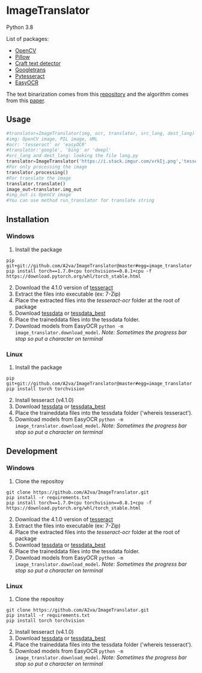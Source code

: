 # ImageTranslator
 
Python 3.8

List of packages:
* [OpenCV](https://github.com/skvark/opencv-python)
* [Pillow](https://github.com/python-pillow/Pillow)
* [Craft text detector](https://github.com/fcakyon/craft-text-detector)
* [Googletrans](https://github.com/ssut/py-googletrans)
* [Pytesseract](https://github.com/madmaze/pytesseract)
* [EasyOCR](https://github.com/JaidedAI/EasyOCR)

The text binarization comes from this [repository](https://github.com/jasonlfunk/ocr-text-extraction) and the algorithm comes from this [paper](http://www.m.cs.osakafu-u.ac.jp/cbdar2007/proceedings/papers/O1-1.pdf).

## Usage

```python
#translator=ImageTranslator(img, ocr, translator, src_lang, dest_lang)
#img: OpenCV image, PIL image, URL
#ocr: 'tesseract' or 'easyOCR'
#translator:'google', 'bing' or 'deepl'
#src_lang and dest_lang: looking the file lang.py
translator=ImageTranslator('https://i.stack.imgur.com/vrkIj.png','tesseract','google','eng','fra')
#For only processing the image
translator.processing()
#For translate the image
translator.translate()
image_out=translator.img_out
#img_out is OpenCV image
#You can use method run_translator for translate string
```
## Installation

### Windows
1. Install the package
```
pip git+git://github.com/A2va/ImageTranslator@master#egg=image_translator
pip install torch==1.7.0+cpu torchvision==0.8.1+cpu -f https://download.pytorch.org/whl/torch_stable.html
```
2. Download the 4.1.0 version of [tesseract](https://digi.bib.uni-mannheim.de/tesseract/)
3. Extract the files into executable (ex: 7-Zip)
4. Place the extracted files into the *tesseract-ocr* folder at the root of package
5. Download [tessdata](https://github.com/tesseract-ocr/tessdata) or [tessdata_best](https://github.com/tesseract-ocr/tessdata_best)
6. Place the traineddata files into the tessdata folder.
7. Download models from EasyOCR `python -m image_translator.download_model`.
*Note: Sometimes the progress bar stop so put a character on terminal*

### Linux
1. Install the package
```
pip git+git://github.com/A2va/ImageTranslator@master#egg=image_translator
pip install torch torchvision
```
2. Install tesseract (v4.1.0)
3. Download [tessdata](https://github.com/tesseract-ocr/tessdata) or [tessdata_best](https://github.com/tesseract-ocr/tessdata_best)
4. Place the traineddata files into the tessdata folder ('whereis tesseract').
5. Download models from EasyOCR `python -m image_translator.download_model`.
*Note: Sometimes the progress bar stop so put a character on terminal*

## Development

### Windows
1. Clone the repositoy
```
git clone https://github.com/A2va/ImageTranslator.git
pip install -r requirements.txt
pip install torch==1.7.0+cpu torchvision==0.8.1+cpu -f https://download.pytorch.org/whl/torch_stable.html
```
2. Download the 4.1.0 version of [tesseract](https://digi.bib.uni-mannheim.de/tesseract/)
3. Extract the files into executable (ex: 7-Zip)
4. Place the extracted files into the *tesseract-ocr* folder at the root of package
5. Download [tessdata](https://github.com/tesseract-ocr/tessdata) or [tessdata_best](https://github.com/tesseract-ocr/tessdata_best)
6. Place the traineddata files into the tessdata folder.
7. Download models from EasyOCR `python -m image_translator.download_model`.
*Note: Sometimes the progress bar stop so put a character on terminal*

### Linux
1. Clone the repositoy
```
git clone https://github.com/A2va/ImageTranslator.git
pip install -r requirements.txt
pip install torch torchvision
```
2. Install tesseract (v4.1.0)
3. Download [tessdata](https://github.com/tesseract-ocr/tessdata) or [tessdata_best](https://github.com/tesseract-ocr/tessdata_best)
4. Place the traineddata files into the tessdata folder ('whereis tesseract').
5. Download models from EasyOCR `python -m image_translator.download_model`.
*Note: Sometimes the progress bar stop so put a character on terminal*